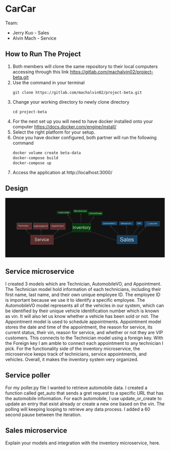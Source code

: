 # CarCar

Team:

* Jerry Kuo - Sales
* Alvin Mach - Service

## How to Run The Project

1. Both members will clone the same repository to their local computers accessing through this link
    https://gitlab.com/machalvin02/project-beta.git
2. Use the command in your terminal
    ```
    git clone https://gitlab.com/machalvin02/project-beta.git
    ```
3. Change your working directory to newly clone directory
    ```
    cd project-beta
    ```
4. For the next set up you will need to have docker installed onto your computer
    https://docs.docker.com/engine/install/
5. Select the right platform for your setup.
6. Once you have docker configured, both partner will run the following command
    ```
    docker volume create beta-data
    docker-compose build
    docker-compose up
    ```
7. Access the application at http://localhost:3000/

## Design

![Alt text](image.png)

## Service microservice
I created 3 models which are Technician, AutomobileVO, and Appointment.
The Technician model hold information of each technicians, including their first name, last name, and their own unique employee ID. The employee ID is important because we use it to identify a specific employee.
The AutomobileVO model represents all of the vehicles in our system, which can be identified by their unique vehicle identification number which is known as vin. It will also let us know whether a vehicle has been sold or not.
The Appointment model is used to schedule appointments. Appointment model stores the date and time of the appointment, the reason for service, its current status, their vin, reason for service, and whether or not they are VIP customers. This connects to the Technician model using a foreign key. With the Foreign key I am amble to connect each appointment to any technician I pick.
For the functionality side of the inventory microservice, the microservice keeps track of technicians, service appointments, and vehicles. Overall, it makes the inventory system very organized.

## Service poller

For my poller.py file I wanted to retrieve automobile data. I created a function called get_auto that sends a gret request to a specific URL that has the automobile information. For each automobile, I use update_or_create to update an entry that exist already or create a new one based on the vin. The polling will keeping looping to retrieve any data process. I added a 60 second pause between the iteration.

## Sales microservice

Explain your models and integration with the inventory
microservice, here.
